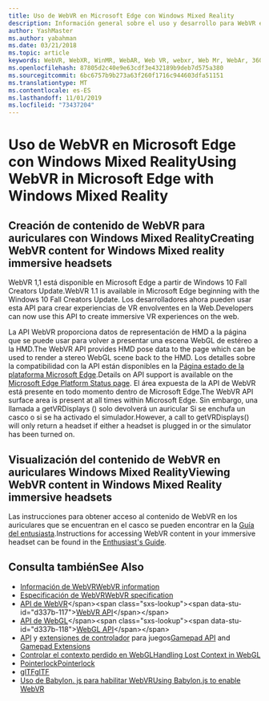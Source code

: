 ```yaml
---
title: Uso de WebVR en Microsoft Edge con Windows Mixed Reality
description: Información general sobre el uso y desarrollo para WebVR en Windows Mixed Reality
author: YashMaster
ms.author: yabahman
ms.date: 03/21/2018
ms.topic: article
keywords: WebVR, WebXR, WinMR, WebAR, Web VR, webxr, Web Mr, WebAr, 360, 360 vídeo, 360 vídeos, 360 Photo, 360 photos, 360 Content, Web inmersivo, immersiveweb, IW
ms.openlocfilehash: 87805d2c40e9e63cdf3e432189b9deb7d575a380
ms.sourcegitcommit: 6bc6757b9b273a63f260f1716c944603dfa51151
ms.translationtype: MT
ms.contentlocale: es-ES
ms.lasthandoff: 11/01/2019
ms.locfileid: "73437204"
---
```

# <a name="using-webvr-in-microsoft-edge-with-windows-mixed-reality"></a><span data-ttu-id="d337b-104">Uso de WebVR en Microsoft Edge con Windows Mixed Reality</span><span class="sxs-lookup"><span data-stu-id="d337b-104">Using WebVR in Microsoft Edge with Windows Mixed Reality</span></span>

## <a name="creating-webvr-content-for-windows-mixed-reality-immersive-headsets"></a><span data-ttu-id="d337b-105">Creación de contenido de WebVR para auriculares con Windows Mixed Reality</span><span class="sxs-lookup"><span data-stu-id="d337b-105">Creating WebVR content for Windows Mixed reality immersive headsets</span></span>

<span data-ttu-id="d337b-106">WebVR 1,1 está disponible en Microsoft Edge a partir de Windows 10 Fall Creators Update.</span><span class="sxs-lookup"><span data-stu-id="d337b-106">WebVR 1.1 is available in Microsoft Edge beginning with the Windows 10 Fall Creators Update.</span></span> <span data-ttu-id="d337b-107">Los desarrolladores ahora pueden usar esta API para crear experiencias de VR envolventes en la Web.</span><span class="sxs-lookup"><span data-stu-id="d337b-107">Developers can now use this API to create immersive VR experiences on the web.</span></span>

<span data-ttu-id="d337b-108">La API WebVR proporciona datos de representación de HMD a la página que se puede usar para volver a presentar una escena WebGL de estéreo a la HMD.</span><span class="sxs-lookup"><span data-stu-id="d337b-108">The WebVR API provides HMD pose data to the page which can be used to render a stereo WebGL scene back to the HMD.</span></span> <span data-ttu-id="d337b-109">Los detalles sobre la compatibilidad con la API están disponibles en la [Página estado de la plataforma Microsoft Edge](https://developer.microsoft.com/microsoft-edge/platform/status/webvr/).</span><span class="sxs-lookup"><span data-stu-id="d337b-109">Details on API support is available on the [Microsoft Edge Platform Status page](https://developer.microsoft.com/microsoft-edge/platform/status/webvr/).</span></span> <span data-ttu-id="d337b-110">El área expuesta de la API de WebVR está presente en todo momento dentro de Microsoft Edge.</span><span class="sxs-lookup"><span data-stu-id="d337b-110">The WebVR API surface area is present at all times within Microsoft Edge.</span></span> <span data-ttu-id="d337b-111">Sin embargo, una llamada a getVRDisplays () solo devolverá un auricular Si se enchufa un casco o si se ha activado el simulador.</span><span class="sxs-lookup"><span data-stu-id="d337b-111">However, a call to getVRDisplays() will only return a headset if either a headset is plugged in or the simulator has been turned on.</span></span>

## <a name="viewing-webvr-content-in-windows-mixed-reality-immersive-headsets"></a><span data-ttu-id="d337b-112">Visualización del contenido de WebVR en auriculares Windows Mixed Reality</span><span class="sxs-lookup"><span data-stu-id="d337b-112">Viewing WebVR content in Windows Mixed Reality immersive headsets</span></span>

<span data-ttu-id="d337b-113">Las instrucciones para obtener acceso al contenido de WebVR en los auriculares que se encuentran en el casco se pueden encontrar en la [Guía del entusiasta](https://docs.microsoft.com/windows/mixed-reality/enthusiast-guide/webvr).</span><span class="sxs-lookup"><span data-stu-id="d337b-113">Instructions for accessing WebVR content in your immersive headset can be found in the [Enthusiast's Guide](https://docs.microsoft.com/windows/mixed-reality/enthusiast-guide/webvr).</span></span>

## <a name="see-also"></a><span data-ttu-id="d337b-114">Consulta también</span><span class="sxs-lookup"><span data-stu-id="d337b-114">See Also</span></span>
* [<span data-ttu-id="d337b-115">Información de WebVR</span><span class="sxs-lookup"><span data-stu-id="d337b-115">WebVR information</span></span>](https://webvr.info)
* [<span data-ttu-id="d337b-116">Especificación de WebVR</span><span class="sxs-lookup"><span data-stu-id="d337b-116">WebVR specification</span></span>](https://w3c.github.io/webvr/)
* <span data-ttu-id="d337b-117">[API de WebVR](https://msdn.microsoft.com/library/mt806281(v=vs.85).aspx)</span><span class="sxs-lookup"><span data-stu-id="d337b-117">[WebVR API](https://msdn.microsoft.com/library/mt806281(v=vs.85).aspx)</span></span>
* <span data-ttu-id="d337b-118">[API de WebGL](https://msdn.microsoft.com/library/bg182648(v=vs.85).aspx)</span><span class="sxs-lookup"><span data-stu-id="d337b-118">[WebGL API](https://msdn.microsoft.com/library/bg182648(v=vs.85).aspx)</span></span>
* <span data-ttu-id="d337b-119">[API](https://msdn.microsoft.com/library/dn743630(v=vs.85).aspx) y [extensiones de controlador](https://w3c.github.io/gamepad/extensions.html) para juegos</span><span class="sxs-lookup"><span data-stu-id="d337b-119">[Gamepad API](https://msdn.microsoft.com/library/dn743630(v=vs.85).aspx) and [Gamepad Extensions](https://w3c.github.io/gamepad/extensions.html)</span></span>
* [<span data-ttu-id="d337b-120">Controlar el contexto perdido en WebGL</span><span class="sxs-lookup"><span data-stu-id="d337b-120">Handling Lost Context in WebGL</span></span>](https://www.khronos.org/webgl/wiki/HandlingContextLost)
* [<span data-ttu-id="d337b-121">Pointerlock</span><span class="sxs-lookup"><span data-stu-id="d337b-121">Pointerlock</span></span>](https://www.w3.org/TR/pointerlock/)
* [<span data-ttu-id="d337b-122">glTF</span><span class="sxs-lookup"><span data-stu-id="d337b-122">glTF</span></span>](https://www.khronos.org/gltf)
* [<span data-ttu-id="d337b-123">Uso de Babylon. js para habilitar WebVR</span><span class="sxs-lookup"><span data-stu-id="d337b-123">Using Babylon.js to enable WebVR</span></span>](https://docs.microsoft.com/windows/uwp/get-started/adding-webvr-to-a-babylonjs-game)

